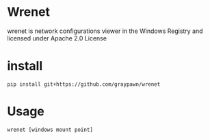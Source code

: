# Wrenet
wrenet is network configurations viewer in the Windows Registry and licensed under Apache 2.0 License
# install
```
pip install git+https://github.com/graypawn/wrenet
```
# Usage
```
wrenet [windows mount point]
```
